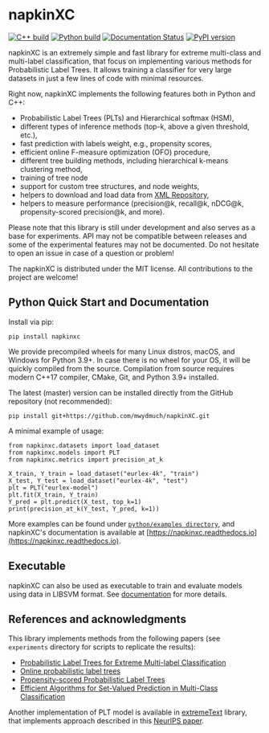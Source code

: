 # napkinXC 
[![C++ build](https://github.com/mwydmuch/napkinXC/actions/workflows/cpp-test-build.yml/badge.svg)](https://github.com/mwydmuch/napkinXC/actions/workflows/cpp-test-build.yml)
[![Python build](https://github.com/mwydmuch/napkinXC/actions/workflows/python-test-build.yml/badge.svg)](https://github.com/mwydmuch/napkinXC/actions/workflows/python-test-build.yml)
[![Documentation Status](https://readthedocs.org/projects/napkinxc/badge/?version=latest)](https://napkinxc.readthedocs.io/en/latest/?badge=latest)
[![PyPI version](https://badge.fury.io/py/napkinxc.svg)](https://badge.fury.io/py/napkinxc) 

napkinXC is an extremely simple and fast library for extreme multi-class and multi-label classification, 
that focus on implementing various methods for Probabilistic Label Trees.
It allows training a classifier for very large datasets in just a few lines of code with minimal resources.

Right now, napkinXC implements the following features both in Python and C++:
- Probabilistic Label Trees (PLTs) and Hierarchical softmax (HSM),
- different types of inference methods (top-k, above a given threshold, etc.),
- fast prediction with labels weight, e.g., propensity scores,
- efficient online F-measure optimization (OFO) procedure,
- different tree building methods, including hierarchical k-means clustering method,
- training of tree node
- support for custom tree structures, and node weights, 
- helpers to download and load data from [XML Repository](http://manikvarma.org/downloads/XC/XMLRepository.html),
- helpers to measure performance (precision@k, recall@k, nDCG@k, propensity-scored precision@k, and more).

Please note that this library is still under development and also serves as a base for experiments.
API may not be compatible between releases and some of the experimental features may not be documented.
Do not hesitate to open an issue in case of a question or problem!

The napkinXC is distributed under the MIT license. 
All contributions to the project are welcome!


## Python Quick Start and Documentation

Install via pip:
```
pip install napkinxc
```
We provide precompiled wheels for many Linux distros, macOS, and Windows for Python 3.9+.
In case there is no wheel for your OS, it will be quickly compiled from the source.
Compilation from source requires modern C++17 compiler, CMake, Git, and Python 3.9+ installed.


The latest (master) version can be installed directly from the GitHub repository (not recommended):
```
pip install git+https://github.com/mwydmuch/napkinXC.git
```


A minimal example of usage:
```
from napkinxc.datasets import load_dataset
from napkinxc.models import PLT
from napkinxc.metrics import precision_at_k

X_train, Y_train = load_dataset("eurlex-4k", "train")
X_test, Y_test = load_dataset("eurlex-4k", "test")
plt = PLT("eurlex-model")
plt.fit(X_train, Y_train)
Y_pred = plt.predict(X_test, top_k=1)
print(precision_at_k(Y_test, Y_pred, k=1)) 
```

More examples can be found under [`python/examples directory`](https://github.com/mwydmuch/napkinXC/tree/master/python/examples),
and napkinXC's documentation is available at [https://napkinxc.readthedocs.io](https://napkinxc.readthedocs.io).


## Executable

napkinXC can also be used as executable to train and evaluate models using data in LIBSVM format.
See [documentation](https://napkinxc.readthedocs.io/en/latest/exe_usage.html) for more details.


## References and acknowledgments

This library implements methods from the following papers (see `experiments` directory for scripts to replicate the results):

- [Probabilistic Label Trees for Extreme Multi-label Classification](https://arxiv.org/abs/2009.11218)
- [Online probabilistic label trees](http://proceedings.mlr.press/v130/jasinska-kobus21a.html)
- [Propensity-scored Probabilistic Label Trees](https://dl.acm.org/doi/10.1145/3404835.3463084)
- [Efficient Algorithms for Set-Valued Prediction in Multi-Class Classification](https://link.springer.com/article/10.1007/s10618-021-00751-x)

Another implementation of PLT model is available in [extremeText](https://github.com/mwydmuch/extremeText) library, 
that implements approach described in this [NeurIPS paper](http://papers.nips.cc/paper/7872-a-no-regret-generalization-of-hierarchical-softmax-to-extreme-multi-label-classification).
